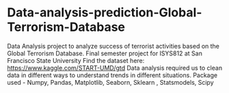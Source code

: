 # Data-analysis-prediction-Global-Terrorism-Database
Data Analysis project to analyze success of terrorist activities based on the Global Terrorism Database. Final semester project for ISYS812 at San Francisco State University  Find the dataset here: https://www.kaggle.com/START-UMD/gtd Data analysis required us to clean data in different ways to understand trends in different situations. Package used - Numpy, Pandas, Matplotlib, Seaborn, Sklearn , Statsmodels, Scipy
